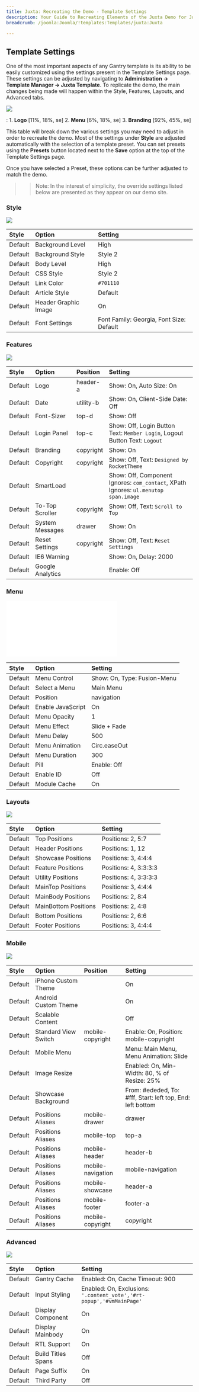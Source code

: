 ```yaml
---
title: Juxta: Recreating the Demo - Template Settings
description: Your Guide to Recreating Elements of the Juxta Demo for Joomla
breadcrumb: /joomla:Joomla/!templates:Templates/juxta:Juxta

---
```


Template Settings
-----
One of the most important aspects of any Gantry template is its ability to be easily customized using the settings present in the Template Settings page. These settings can be adjusted by navigating to **Administration -> Template Manager -> Juxta Template**. To replicate the demo, the main changes being made will happen within the Style, Features, Layouts, and Advanced tabs. 

![][Juxta2]

:   1. **Logo** [11%, 18%, se]
    2. **Menu** [6%, 18%, se]
    3. **Branding** [92%, 45%, se]

This table will break down the various settings you may need to adjust in order to recreate the demo. Most of the settings under **Style** are adjusted automatically with the selection of a template preset. You can set presets using the **Presets** button located next to the **Save** option at the top of the Template Settings page.

Once you have selected a Preset, these options can be further adjusted to match the demo.

>> Note: In the interest of simplicity, the override settings listed below are presented as they appear on our demo site.

### Style

![][styles]

| Style   | Option               | Setting                                  |
| :------ | :---------------     | :--------------------------------------  |
| Default | Background Level     | High                                     |
| Default | Background Style     | Style 2                                  |
| Default | Body Level           | High                                     |
| Default | CSS Style            | Style 2                                  |
| Default | Link Color           | `#701110`                                |
| Default | Article Style        | Default                                  |
| Default | Header Graphic Image | On                                       |
| Default | Font Settings        | Font Family: Georgia, Font Size: Default |

### Features

![][features]

| Style       | Option           | Position    | Setting                                                                             |
| :---------- | :----------      | :---------- | :----------                                                                         |
| Default     | Logo             | header-a    | Show: On, Auto Size: On                                                             |
| Default     | Date             | utility-b   | Show: On, Client-Side Date: Off                                                     |
| Default     | Font-Sizer       | top-d       | Show: Off                                                                           |
| Default     | Login Panel      | top-c       | Show: Off, Login Button Text: `Member Login`, Logout Button Text: `Logout`          |
| Default     | Branding         | copyright   | Show: On                                                                            |
| Default     | Copyright        | copyright   | Show: Off, Text: `Designed by RocketTheme`                                          |
| Default     | SmartLoad        |             | Show: Off, Component Ignores: `com_contact`, XPath Ignores: `ul.menutop span.image` |
| Default     | To-Top Scroller  | copyright   | Show: Off, Text: `Scroll to Top`                                                    |
| Default     | System Messages  | drawer      | Show: On                                                                            |
| Default     | Reset Settings   | copyright   | Show: Off, Text: `Reset Settings`                                                   |
| Default     | IE6 Warning      |             | Show: On, Delay: 2000                                                               |
| Default     | Google Analytics |             | Enable: Off                                                                         |


### Menu

![][menu]

| Style       | Option            | Setting                     |
| :---------- | :----------       | :----------                 |
| Default     | Menu Control      | Show: On, Type: Fusion-Menu |
| Default     | Select a Menu     | Main Menu                   |
| Default     | Position          | navigation                  |
| Default     | Enable JavaScript | On                          |
| Default     | Menu Opacity      | 1                           |
| Default     | Menu Effect       | Slide + Fade                |
| Default     | Menu Delay        | 500                         |
| Default     | Menu Animation    | Circ.easeOut                |
| Default     | Menu Duration     | 300                         |
| Default     | Pill              | Enable: Off                 |
| Default     | Enable ID         | Off                         |
| Default     | Module Cache      | On                          |

### Layouts

![][layouts]

| Style       | Option               | Setting               |
| :---------- | :----------          | :----------           |
| Default     | Top Positions        | Positions: 2, 5:7     |
| Default     | Header Positions     | Positions: 1, 12      |
| Default     | Showcase Positions   | Positions: 3, 4:4:4   |
| Default     | Feature Positions    | Positions: 4, 3:3:3:3 |
| Default     | Utility Positions    | Positions: 4, 3:3:3:3 |
| Default     | MainTop Positions    | Positions: 3, 4:4:4   |
| Default     | MainBody Positions   | Positions: 2, 8:4     |
| Default     | MainBottom Positions | Positions: 2, 4:8     |
| Default     | Bottom Positions     | Positions: 2, 6:6     |
| Default     | Footer Positions     | Positions: 3, 4:4:4   |

### Mobile

![][mobile]

| Style       | Option               | Position          | Setting                                                    |
| :---------- | :----------          | :----------       | :----------                                                |
| Default     | iPhone Custom Theme  |                   | On                                                         |
| Default     | Android Custom Theme |                   | On                                                         |
| Default     | Scalable Content     |                   | Off                                                        |
| Default     | Standard View Switch | mobile-copyright  | Enable: On, Position: mobile-copyright                     |
| Default     | Mobile Menu          |                   | Menu: Main Menu, Menu Animation: Slide                     |
| Default     | Image Resize         |                   | Enabled: On, Min-Width: 80, % of Resize: 25%               |
| Default     | Showcase Background  |                   | From: #ededed, To: #fff, Start: left top, End: left bottom |
| Default     | Positions Aliases    | mobile-drawer     | drawer                                                     |
| Default     | Positions Aliases    | mobile-top        | top-a                                                      |
| Default     | Positions Aliases    | mobile-header     | header-b                                                   |
| Default     | Positions Aliases    | mobile-navigation | mobile-navigation                                          |
| Default     | Positions Aliases    | mobile-showcase   | header-a                                                   |
| Default     | Positions Aliases    | mobile-footer     | footer-a                                                   |
| Default     | Positions Aliases    | mobile-copyright  | copyright                                                  |

### Advanced

![][advanced]

| Style   | Option             | Setting                                                              |  
| :------ | :----------------- | :------------------------------------------------------------------- |  
| Default | Gantry Cache       | Enabled: On, Cache Timeout: 900                                      |  
| Default | Input Styling      | Enabled: On, Exclusions: `'.content_vote','#rt-popup','#vmMainPage'` |  
| Default | Display Component  | On                                                                   |  
| Default | Display Mainbody   | On                                                                   |  
| Default | RTL Support        | On                                                                   |  
| Default | Build Titles Spans | Off                                                                  |  
| Default | Page Suffix        | On                                                                   |  
| Default | Third Party        | Off                                                                  |  

[demo25]: assets/juxta.jpg
[menu]: ../../start/menu.md
[Style]: http://www.gantry-framework.org/documentation/joomla/configure
[Juxta2]: assets/juxta2.jpeg
[styles]: assets/setstyle.jpeg
[features]: assets/setfeatures.jpeg
[menu]: assets/setmenu.jpeg
[layouts]: assets/setlayouts.jpeg
[mobile]: assets/setmobile.jpeg
[advanced]: assets/setadvanced.jpeg
